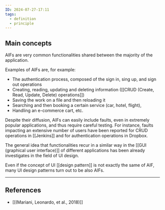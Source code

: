 ```yaml
---
ID: 2024-07-27-17:11
tags:
  - definition
  - principle
---
```

## Main concepts

AIFs are very common functionalities shared between the majority of the application.

Examples of AIFs are, for example:
- The authentication process, composed of the sign in, sing up, and sign out operations
- Creating, reading, updating and deleting information ([[CRUD (Create, Read, Update, Delete) operations]])
- Saving the work on a file and then reloading it
- Searching and then booking a certain service (car, hotel, flight),
- Handling an e-commerce cart, etc.

Despite their diffusion, AIFs can easily include faults, even in extremely popular applications, and thus require careful testing.
For instance, faults impacting an extensive number of users have been reported for CRUD operations in [[Jenkins]] and for authentication operations in Dropbox.

The general idea that functionalities recur in a similar way in the [[GUI (graphical user interface)]] of different applications has been already investigates in the field of UI design. 

Even if the concept of UI [[design pattern]] is not exactly the same of AIF, many UI design patterns turn out to be also AIFs. 

---
## References
- [[(Mariani, Leonardo, et al., 2018)]]

